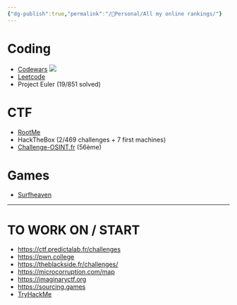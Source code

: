 ```yaml
---
{"dg-publish":true,"permalink":"/👀Personal/All my online rankings/"}
---
```


# Coding
- [Codewars](https://www.codewars.com/users/Shynif) <img src="https://www.codewars.com/users/Shynif/badges/micro">
- [Leetcode](https://leetcode.com/Shynif/)
- Project Euler (19/851 solved)
# CTF
- [RootMe](https://www.root-me.org/Shynif?lang=fr#bf279d8b29572d2c3edfd490e2b16864)
- HackTheBox (2/469 challenges + 7 first machines)
- [Challenge-OSINT.fr](https://ctf.challenge-osint.fr/teams) (56ème)
# Games
- [Surfheaven](https://surfheaven.eu/player/317644955)

---
# TO WORK ON / START
- https://ctf.predictalab.fr/challenges
- https://pwn.college
- https://theblackside.fr/challenges/
- https://microcorruption.com/map
- https://imaginaryctf.org
- https://sourcing.games
- [TryHackMe](https://tryhackme.com/profile)